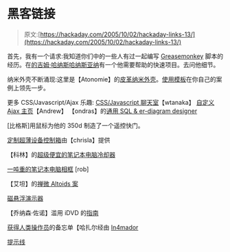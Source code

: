 # 黑客链接

> 原文:[https://hackaday.com/2005/10/02/hackaday-links-13/](https://hackaday.com/2005/10/02/hackaday-links-13/)

首先，我有一个请求:我知道你们中的一些人有过一起编写 [Greasemonkey](http://greasemonkey.mozdev.org/) 脚本的经历。在[的吉姆·哈纳斯哈纳斯亚纳](http://www.hanasiana.com/archives/000574.html)有一个他需要帮助的快速项目。去问他细节。

纳米外壳不断涌现:这里是【Atonomie】的[皮革纳米外壳](http://www.flickr.com/photos/31833755@N00/)。[使用模板](http://www.sneakmove.com/2005/09/diy-ipod-nano-case-with-urban-camo.html)在你自己的案例上领先一步。

更多 CSS/Javascript/Ajax 乐趣:
[CSS/Javascript 聊天室](http://treehouse.ofb.net/chat/?lang=en)【wtanaka】
[自定义 Ajax 主页](http://www.netvibes.com/)【Andrew】
【ondras】的[通用 SQL & er-diagram designer](http://ondras.praha12.net/sql/demo/)

[比格斯]用鼠标为他的 350d 制造了一个遥控快门。

[定制超薄设备控制箱](http://forums.slimdevices.com/showthread.php?t=16775)由【chrisla】提供

【科林】的[超级便宜的笔记本电脑冷却器](http://www.angelfire.com.nyud.net:8090/scifi2/colin_cornell/hacks.html)

[一吨重的笔记本电脑相框](http://gathering.tweakers.net/forum/list_messages/1020344) [rob]

【艾坦】的[禅微 Altoids 案](http://www.freewebs.com.nyud.net:8090/zenmicro-altoidscase/)

[磁悬浮演示器](http://www.oz.net/%7Ecoilgun/levitation/home.htm)

【乔纳森·佐诺】滥用 iDVD 的[指南](http://people.brandeis.edu/%7Ezornow/projects/idvd/)

[获得人类操作员](https://www.quickbase.com/db/bam6rdiey?a=q&qid=5)的备忘单【哈扎尔经由 [In4mador](http://www.in4mador.com/)

[提示线](http://www.hackaday.com/tips)